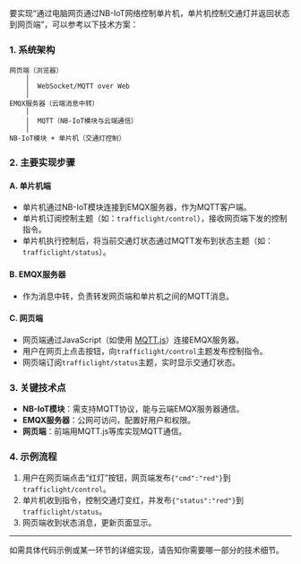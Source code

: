 要实现“通过电脑网页通过NB-IoT网络控制单片机，单片机控制交通灯并返回状态到网页端”，可以参考以下技术方案：

### 1. 系统架构

```
网页端（浏览器）
    │
    │  WebSocket/MQTT over Web
    │
EMQX服务器（云端消息中转）
    │
    │  MQTT（NB-IoT模块与云端通信）
    │
NB-IoT模块 + 单片机（交通灯控制）
```

### 2. 主要实现步骤

#### A. 单片机端
- 单片机通过NB-IoT模块连接到EMQX服务器，作为MQTT客户端。
- 单片机订阅控制主题（如：`trafficlight/control`），接收网页端下发的控制指令。
- 单片机执行控制后，将当前交通灯状态通过MQTT发布到状态主题（如：`trafficlight/status`）。

#### B. EMQX服务器
- 作为消息中转，负责转发网页端和单片机之间的MQTT消息。

#### C. 网页端
- 网页端通过JavaScript（如使用 [MQTT.js](https://github.com/mqttjs/MQTT.js)）连接EMQX服务器。
- 用户在网页上点击按钮，向`trafficlight/control`主题发布控制指令。
- 网页端订阅`trafficlight/status`主题，实时显示交通灯状态。

### 3. 关键技术点

- **NB-IoT模块**：需支持MQTT协议，能与云端EMQX服务器通信。
- **EMQX服务器**：公网可访问，配置好用户和权限。
- **网页端**：前端用MQTT.js等库实现MQTT通信。

### 4. 示例流程

1. 用户在网页端点击“红灯”按钮，网页端发布`{"cmd":"red"}`到`trafficlight/control`。
2. 单片机收到指令，控制交通灯变红，并发布`{"status":"red"}`到`trafficlight/status`。
3. 网页端收到状态消息，更新页面显示。

---

如需具体代码示例或某一环节的详细实现，请告知你需要哪一部分的技术细节。